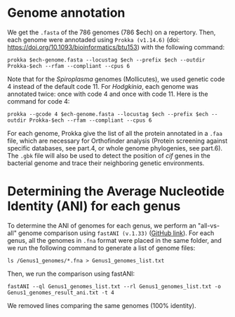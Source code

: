 # Genome annotation

We get the `.fasta` of the 786 genomes (786 $ech) on a repertory. Then, each genome were annotaded using `Prokka (v1.14.6)` (doi: <https://doi.org/10.1093/bioinformatics/btu153>) with the following command:

```
prokka $ech-genome.fasta --locustag $ech --prefix $ech --outdir Prokka-$ech --rfam --compliant --cpus 6
```

Note that for the *Spiroplasma* genomes (Mollicutes), we used genetic code 4 instead of the default code 11. For *Hodgkinia*, each genome was annotated twice: once with code 4 and once with code 11. Here is the command for code 4:

```
prokka --gcode 4 $ech-genome.fasta --locustag $ech --prefix $ech --outdir Prokka-$ech --rfam --compliant --cpus 6
```

For each genome, Prokka give the list of all the protein annotated in a `.faa` file, which are necessary for Orthofinder analysis (Protein screening against specific databases, see part.4, or whole genome phylogenies, see part.6). The `.gbk` file will also be used to detect the position of *cif* genes in the bacterial genome and trace their neighboring genetic environments.


# Determining the Average Nucleotide Identity (ANI) for each genus

To determine the ANI of genomes for each genus, we perform an "all-vs-all" genome comparison using `fastANI (v.1.33)` ([GitHub link](https://github.com/ParBLiSS/FastANI)). For each genus, all the genomes in `.fna` format were placed in the same folder, and we run the following command to generate a list of genome files:

```
ls /Genus1_genomes/*.fna > Genus1_genomes_list.txt
```

Then, we run the comparison using fastANI:

```
fastANI --ql Genus1_genomes_list.txt --rl Genus1_genomes_list.txt -o Genus1_genomes_result_ani.txt -t 4
```

We removed lines comparing the same genomes (100% identity).
